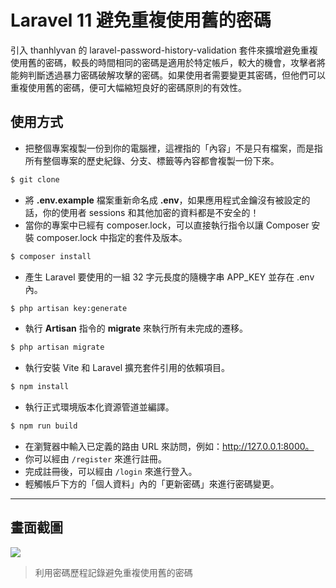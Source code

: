 # Laravel 11 避免重複使用舊的密碼

引入 thanhlyvan 的 laravel-password-history-validation 套件來擴增避免重複使用舊的密碼，較長的時間相同的密碼是適用於特定帳戶，較大的機會，攻擊者將能夠判斷透過暴力密碼破解攻擊的密碼。如果使用者需要變更其密碼，但他們可以重複使用舊的密碼，便可大幅縮短良好的密碼原則的有效性。

## 使用方式
- 把整個專案複製一份到你的電腦裡，這裡指的「內容」不是只有檔案，而是指所有整個專案的歷史紀錄、分支、標籤等內容都會複製一份下來。
```sh
$ git clone
```
- 將 __.env.example__ 檔案重新命名成 __.env__，如果應用程式金鑰沒有被設定的話，你的使用者 sessions 和其他加密的資料都是不安全的！
- 當你的專案中已經有 composer.lock，可以直接執行指令以讓 Composer 安裝 composer.lock 中指定的套件及版本。
```sh
$ composer install
```
- 產生 Laravel 要使用的一組 32 字元長度的隨機字串 APP_KEY 並存在 .env 內。
```sh
$ php artisan key:generate
```
- 執行 __Artisan__ 指令的 __migrate__ 來執行所有未完成的遷移。
```sh
$ php artisan migrate
```
- 執行安裝 Vite 和 Laravel 擴充套件引用的依賴項目。
```sh
$ npm install
```
- 執行正式環境版本化資源管道並編譯。
```sh
$ npm run build
```
- 在瀏覽器中輸入已定義的路由 URL 來訪問，例如：http://127.0.0.1:8000。
- 你可以經由 `/register` 來進行註冊。
- 完成註冊後，可以經由 `/login` 來進行登入。
- 輕觸帳戶下方的「個人資料」內的「更新密碼」來進行密碼變更。

----

## 畫面截圖
![](https://i.imgur.com/6S0fuuT.png)
> 利用密碼歷程記錄避免重複使用舊的密碼
